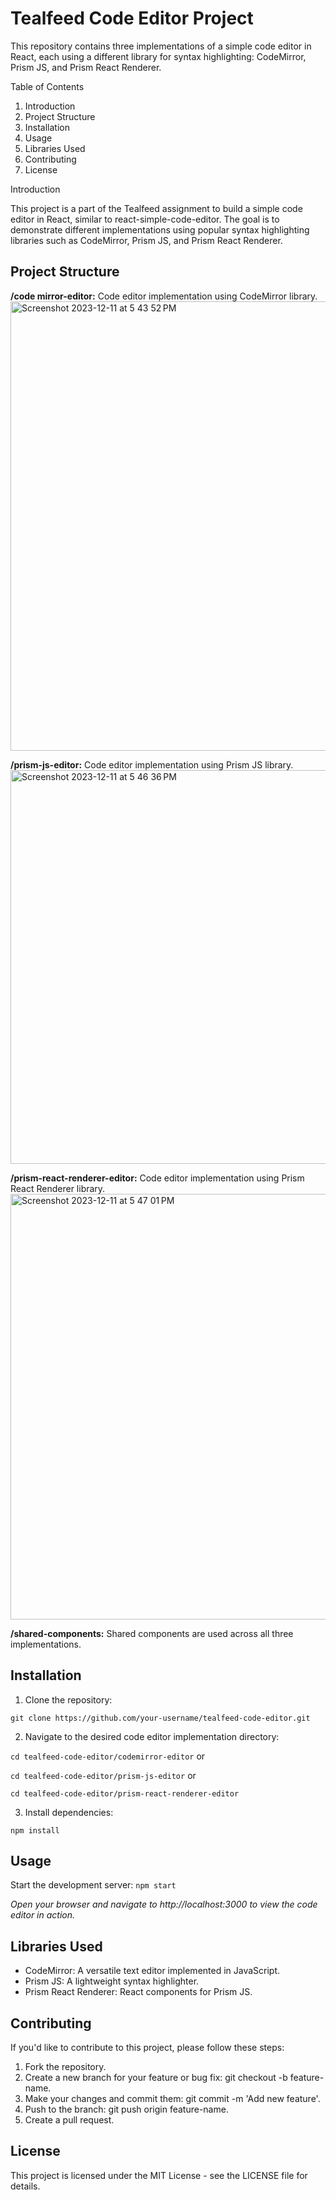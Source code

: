 # Tealfeed Code Editor Project

This repository contains three implementations of a simple code editor in React, each using a different library for syntax highlighting: CodeMirror, Prism JS, and Prism React Renderer.

Table of Contents

1. Introduction
2. Project Structure
3. Installation
4. Usage
5. Libraries Used
6. Contributing
7. License

Introduction

This project is a part of the Tealfeed assignment to build a simple code editor in React, similar to react-simple-code-editor. The goal is to demonstrate different implementations using popular syntax highlighting libraries such as CodeMirror, Prism JS, and Prism React Renderer.

## Project Structure

**/code mirror-editor:** Code editor implementation using CodeMirror library.
<img width="719" alt="Screenshot 2023-12-11 at 5 43 52 PM" src="https://github.com/ervishwa/CodeEditor/assets/106695186/f9027514-abe9-4f53-b0ad-414d02f582c5">




**/prism-js-editor:** Code editor implementation using Prism JS library.
<img width="630" alt="Screenshot 2023-12-11 at 5 46 36 PM" src="https://github.com/ervishwa/CodeEditor/assets/106695186/13e6951d-d3c5-4238-b114-b252263a43fd">



**/prism-react-renderer-editor:** Code editor implementation using Prism React Renderer library.
<img width="681" alt="Screenshot 2023-12-11 at 5 47 01 PM" src="https://github.com/ervishwa/CodeEditor/assets/106695186/ab6ce17d-f62e-46c9-8152-e6ab07817bb5">



**/shared-components:** Shared components are used across all three implementations.


## Installation

1. Clone the repository:
   
`
git clone https://github.com/your-username/tealfeed-code-editor.git
`

2. Navigate to the desired code editor implementation directory:

`
cd tealfeed-code-editor/codemirror-editor
`
or

`
cd tealfeed-code-editor/prism-js-editor
`
or

`
cd tealfeed-code-editor/prism-react-renderer-editor
`

3. Install dependencies:

`
npm install
`

## Usage

Start the development server:
`
npm start
`

*Open your browser and navigate to http://localhost:3000 to view the code editor in action.*

## Libraries Used

- CodeMirror: A versatile text editor implemented in JavaScript.
- Prism JS: A lightweight syntax highlighter.
- Prism React Renderer: React components for Prism JS.
  
## Contributing

If you'd like to contribute to this project, please follow these steps:

1. Fork the repository.
2. Create a new branch for your feature or bug fix: git checkout -b feature-name.
3. Make your changes and commit them: git commit -m 'Add new feature'.
4. Push to the branch: git push origin feature-name.
5. Create a pull request.

## License

This project is licensed under the MIT License - see the LICENSE file for details.

